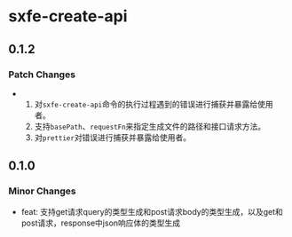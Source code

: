 # sxfe-create-api

## 0.1.2

### Patch Changes

- 1. 对`sxfe-create-api`命令的执行过程遇到的错误进行捕获并暴露给使用者。
  2. 支持`basePath`、`requestFn`来指定生成文件的路径和接口请求方法。
  3. 对`prettier`对错误进行捕获并暴露给使用者。

## 0.1.0

### Minor Changes

- feat: 支持get请求query的类型生成和post请求body的类型生成，以及get和post请求，response中json响应体的类型生成
